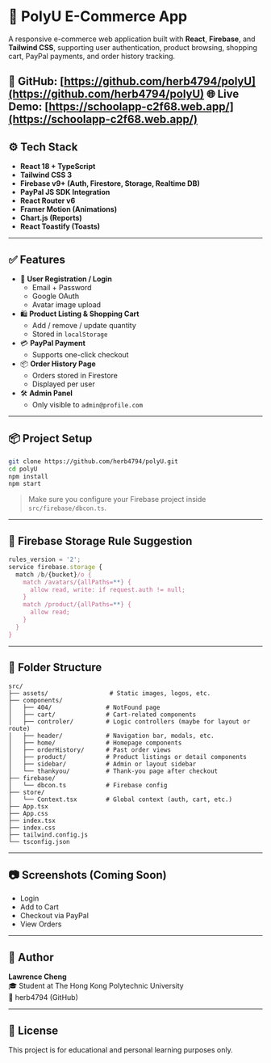 # 🛒 PolyU E-Commerce App

A responsive e-commerce web application built with **React**, **Firebase**, and **Tailwind CSS**, supporting user authentication, product browsing, shopping cart, PayPal payments, and order history tracking.

📌 GitHub: [https://github.com/herb4794/polyU](https://github.com/herb4794/polyU)
🌐 Live Demo: [https://schoolapp-c2f68.web.app/](https://schoolapp-c2f68.web.app/)
---

## ⚙️ Tech Stack

- **React 18 + TypeScript**
- **Tailwind CSS 3**
- **Firebase v9+ (Auth, Firestore, Storage, Realtime DB)**
- **PayPal JS SDK Integration**
- **React Router v6**
- **Framer Motion (Animations)**
- **Chart.js (Reports)**
- **React Toastify (Toasts)**

---

## ✅ Features

- 🔐 **User Registration / Login**
  - Email + Password
  - Google OAuth
  - Avatar image upload
- 🛍️ **Product Listing & Shopping Cart**
  - Add / remove / update quantity
  - Stored in `localStorage`
- 💳 **PayPal Payment**
  - Supports one-click checkout
- 📦 **Order History Page**
  - Orders stored in Firestore
  - Displayed per user
- 🛠️ **Admin Panel**
  - Only visible to `admin@profile.com`

---

## 📦 Project Setup

```bash
git clone https://github.com/herb4794/polyU.git
cd polyU
npm install
npm start
```

> Make sure you configure your Firebase project inside `src/firebase/dbcon.ts`.

---

## 🔐 Firebase Storage Rule Suggestion

```js
rules_version = '2';
service firebase.storage {
  match /b/{bucket}/o {
    match /avatars/{allPaths=**} {
      allow read, write: if request.auth != null;
    }
    match /product/{allPaths=**} {
      allow read;
    }
  }
}
```

---

## 📁 Folder Structure

```
src/
├── assets/                 # Static images, logos, etc.
├── components/
│   ├── 404/               # NotFound page
│   ├── cart/              # Cart-related components
│   ├── controler/         # Logic controllers (maybe for layout or route)
│   ├── header/            # Navigation bar, modals, etc.
│   ├── home/              # Homepage components
│   ├── orderHistory/      # Past order views
│   ├── product/           # Product listings or detail components
│   ├── sidebar/           # Admin or layout sidebar
│   └── thankyou/          # Thank-you page after checkout
├── firebase/
│   └── dbcon.ts           # Firebase config
├── store/
│   └── Context.tsx        # Global context (auth, cart, etc.)
├── App.tsx
├── App.css
├── index.tsx
├── index.css
├── tailwind.config.js
└── tsconfig.json
```

---

## 📷 Screenshots (Coming Soon)

- Login
- Add to Cart
- Checkout via PayPal
- View Orders

---

## 👤 Author

**Lawrence Cheng**  
🎓 Student at The Hong Kong Polytechnic University  
📧 herb4794 (GitHub)

---

## 📜 License

This project is for educational and personal learning purposes only.
